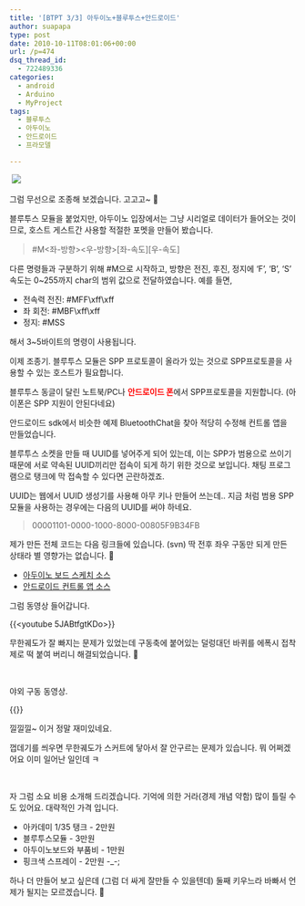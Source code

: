 ```yaml
---
title: '[BTPT 3/3] 아두이노+블루투스+안드로이드'
author: suapapa
type: post
date: 2010-10-11T08:01:06+00:00
url: /p=474
dsq_thread_id:
  - 722489336
categories:
  - android
  - Arduino
  - MyProject
tags:
  - 블루투스
  - 아두이노
  - 안드로이드
  - 프라모델

---
```

&nbsp;![](https://asset.homin.dev/blog/image/btpt_run.jpg)

그럼 무선으로 조종해 보겠습니다. 고고고~ 🙂

블루투스 모듈을 붙었지만, 아두이노 입장에서는 그냥 시리얼로 데이터가 들어오는 것이므로, 호스트 게스트간 사용할 적절한 포멧을 만들어 봤습니다.

> #M<좌-방향><우-방향>[좌-속도\]\[우-속도]

다른 명령들과 구분하기 위해 #M으로 시작하고, 방향은 전진, 후진, 정지에 &#8216;F&#8217;, &#8216;B&#8217;, &#8216;S&#8217; 속도는 0~255까지 char의 범위 값으로 전달하였습니다. 예를 들면,

  * 전속력 전진: #MFF\xff\xff
  * 좌 회전: #MBF\xff\xff
  * 정지: #MSS


해서 3~5바이트의 명령이 사용됩니다.

이제 조종기.&nbsp;블루투스 모듈은 SPP 프로토콜이 올라가 있는 것으로 SPP프로토콜을 사용할 수 있는 호스트가 필요합니다.

블루투스 동글이 달린 노트북/PC나 <span style="color: rgb(255,0,0)"><strong>안드로이드 폰</strong></span>에서 SPP프로토콜을 지원합니다. (아이폰은 SPP 지원이 안된다네요)

안드로이드 sdk에서 비슷한 예제 BluetoothChat을 찾아 적당히 수정해 컨트롤 앱을 만들었습니다.&nbsp;

블루투스 소켓을 만들 때 UUID를 넣어주게 되어 있는데, 이는 SPP가 범용으로 쓰이기 때문에 서로 약속된 UUID끼리만 접속이 되게 하기 위한 것으로 보입니다. 채팅 프로그램으로 탱크에 막 접속할 수 있다면 곤란하겠죠.

UUID는 웹에서 UUID 생성기를 사용해 아무 키나 만들어 쓰는데.. 지금 처럼 범용 SPP 모듈을 사용하는 경우에는 다음의 UUID를 써야 하네요.

> 00001101-0000-1000-8000-00805F9B34FB

제가 만든 전체 코드는 다음 링크들에 있습니다. (svn)&nbsp;딱 전후 좌우 구동만 되게 만든 상태라 별 영향가는 없습니다. 🙂




  * [아두이노 보드 스케치 소스][1]
  * [안드로이드 컨트롤 앱 소스][2]


  그럼 동영상 들어갑니다.



  
  {{<youtube 5JABtfgtKDo>}}



  무한궤도가 잘 빠지는 문제가 있었는데 구동축에 붙어있는 덜렁대던 바퀴를 에폭시 접착제로 떡 붙여 버리니 해결되었습니다. 🙂



  &nbsp;



  야외 구동 동영상.



  
  {{<youtube tFwVIYyIKPM>}}



  낄낄낄~ 이거 정말 재미있네요.



  껍데기를 씌우면 무한궤도가 스커트에 닿아서 잘 안구르는 문제가 있습니다. 뭐 어쩌겠어요 이미 일어난 일인데 ㅋ



  &nbsp;



  자 그럼 소요 비용 소개해 드리겠습니다. 기억에 의한 거라(경제 개념 약함) 많이 틀릴 수도 있어요. 대략적인 가격 입니다.


  * 아카데미 1/35 탱크 - 2만원
  * 블루투스모듈 - 3만원
  * 아두이노보드와 부품비 - 1만원
  * 핑크색 스프레이 - 2만원 -_-;

하나 더 만들어 보고 싶은데 (그럼 더 싸게 잘만들 수 있을텐데) 둘째 키우느라 바빠서 언제가 될지는 모르겠습니다. 🙂

 [1]: https://homin.dev/svn/HW/PinkTank/arduino/pinktank
 [2]: https://homin.dev/svn/HW/PinkTank/android/TankCon
